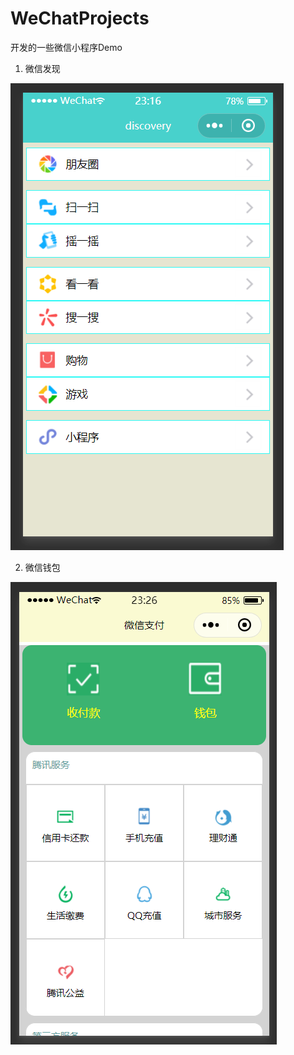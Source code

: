 # WeChatProjects
开发的一些微信小程序Demo

1. 微信发现

![微信发现](https://github.com/Du-ing/WeChatProjects/blob/master/%E5%9B%BE%E7%89%87%E9%A2%84%E8%A7%88/wxdiscovery.png)

2. 微信钱包

![微信钱包](https://github.com/Du-ing/WeChatProjects/blob/master/%E5%9B%BE%E7%89%87%E9%A2%84%E8%A7%88/wxwallet01.png)